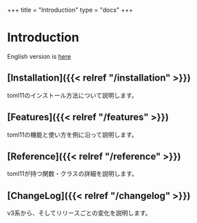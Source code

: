 +++
title = "Introduction"
type  = "docs"
+++

# Introduction

English version is [here](../en/)

## [Installation]({{< relref "/installation" >}})

toml11のインストール方法について説明します。

## [Features]({{< relref "/features" >}})

toml11の機能と使い方を例に沿って説明します。

## [Reference]({{< relref "/reference" >}})

toml11が持つ関数・クラスの詳細を説明します。

## [ChangeLog]({{< relref "/changelog" >}})

v3系から、そしてリリースごとの変化を説明します。

